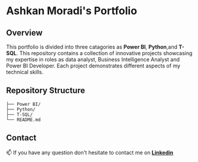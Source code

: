 # Ashkan Moradi's Portfolio

## Overview
This portfolio is divided into three catagories as  **Power BI**, **Python**,and **T-SQL**.
This repository contains a collection of innovative projects showcasing my expertise in roles as data analyst, Business Intelligence Analyst and Power BI Developer. 
Each project demonstrates different aspects of my technical skills.

## Repository Structure
```
├── Power BI/
├── Python/
├── T-SQL/
└── README.md
```
## Contact
📫 If you have any question don't hesitate to contact me on [**Linkedin**](https://www.linkedin.com/in/ashkan-moradi-33936278/)
